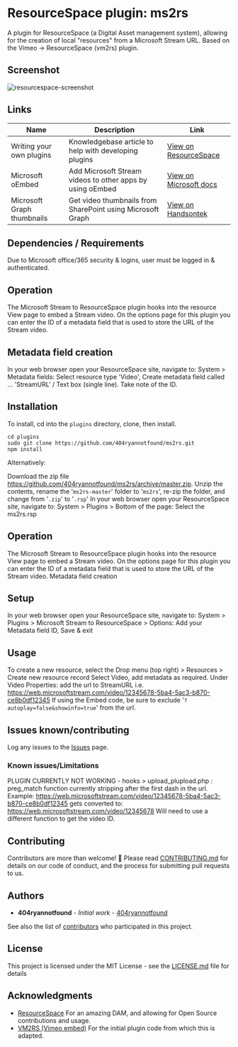 # ResourceSpace plugin: ms2rs

A plugin for ResourceSpace (a Digital Asset management system), allowing for the creation of local "resources" from a Microsoft Stream URL. Based on the Vimeo -> ResourceSpace (vm2rs) plugin.
 

## Screenshot

![resourcespace-screenshot](https://user-images.githubusercontent.com/2672028/131600233-5a68244c-48b3-48a8-b234-a4acb180f176.jpg)

## Links

Name | Description | Link
------------ | ------------- | -------------
Writing your own plugins|Knowledgebase article to help with developing plugins| [View on ResourceSpace](https://www.resourcespace.com/knowledge-base/developers/modifications-and-writing-your-own-plugin)
Microsoft oEmbed|Add Microsoft Stream videos to other apps by using oEmbed| [View on Microsoft docs](https://docs.microsoft.com/en-us/stream/embed-video-oembed)
Microsoft Graph thumbnails|Get video thumbnails from SharePoint using Microsoft Graph| [View on Handsontek](https://sharepoint.handsontek.net/2019/06/11/get-video-thumbnails-from-sharepoint-using-microsoft-graph/)

## Dependencies / Requirements
Due to Microsoft office/365 security & logins, user must be logged in & authenticated.

## Operation
The Microsoft Stream to ResourceSpace plugin hooks into the resource View page to embed a Stream video. On the options page for this plugin you can enter the ID of a metadata field that is used to store the URL of the Stream video.

## Metadata field creation

In your web browser open your ResourceSpace site, navigate to: System >  Metadata fields: Select resource type 'Video', Create metadata field called ...  'StreamURL' / Text box (single line). Take note of the ID.

## Installation

To install, cd into the `plugins` directory, clone, then install.
```
cd plugins
sudo git clone https://github.com/404ryannotfound/ms2rs.git
npm install
```
Alternatively:

Download the zip file https://github.com/404ryannotfound/ms2rs/archive/master.zip. Unzip the contents, rename the '```ms2rs-master```' folder to '```ms2rs```', re-zip the folder, and change from '```.zip```' to '```.rsp```'
In your web browser open your ResourceSpace site, navigate to: System >  Plugins > Bottom of the page: Select the  ms2rs.rsp 

## Operation
The Microsoft Stream to ResourceSpace plugin hooks into the resource View page to embed a Stream video. On the options page for this plugin you can enter the ID of a metadata field that is used to store the URL of the Stream video. Metadata field creation

## Setup
In your web browser open your ResourceSpace site, navigate to: System >  Plugins > Microsoft Stream to ResourceSpace > Options: Add your Metadata field ID, Save & exit

## Usage
To create a new resource, select the Drop menu (top right) > Resources > Create new resource record
Select Video, add metadata as required. Under Video Properties: add the url to StreamURL i.e. https://web.microsoftstream.com/video/12345678-5ba4-5ac3-b870-ce8b0df12345
If using the Embed code, be sure to exclude '```?autoplay=false&showinfo=true```' from the url.

## Issues known/contributing

Log any issues to the [Issues](https://github.com/404ryannotfound/ms2rs/issues) page.

### Known issues/Limitations

PLUGIN CURRENTLY NOT WORKING - hooks > upload_plupload.php : preg_match function currently stripping after the first dash in the url. 
Example: https://web.microsoftstream.com/video/12345678-5ba4-5ac3-b870-ce8b0df12345
gets converted to: https://web.microsoftstream.com/video/12345678
Will need to use a different function to get the video ID.

## Contributing

Contributors are more than welcome! :hugs: Please read [CONTRIBUTING.md](https://gist.github.com/404ryannotfound/0ca9e2841326f3b115b437008fec5233) for details on our code of conduct, and the process for submitting pull requests to us.

## Authors

* **404ryannotfound** - *Initial work* - [404ryannotfound](https://github.com/404ryannotfound)

See also the list of [contributors](https://github.com/404ryannotfound/ms2rs/contributors) who participated in this project.

## License

This project is licensed under the MIT License - see the [LICENSE.md](LICENSE.md) file for details

## Acknowledgments

* [ResourceSpace](https://www.resourcespace.com/) For an amazing DAM, and allowing for Open Source contributions and usage.
* [VM2RS (Vimeo embed)](https://www.resourcespace.com/knowledge-base/plugins/vm2rs) For the initial plugin code from which this is adapted.
